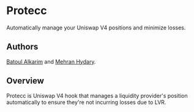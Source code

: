 # Protecc

Automatically manage your Uniswap V4 positions and minimize losses.

## Authors

[Batoul Alkarim](https://twitter.com/batoulalkarim) and [Mehran Hydary](https://twitter.com/mehranhydary).

## Overview

Protecc is Uniswap V4 hook that manages a liquidity provider's position automatically to ensure they're not incurring losses due to LVR.
